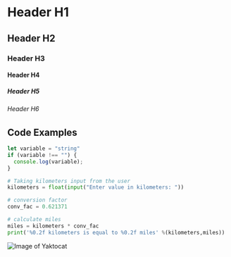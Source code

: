 # Header H1
## Header H2
### Header H3
#### Header H4
##### Header H5
###### Header H6

## Code Examples

``` Javascript
let variable = "string"
if (variable !== "") {
  console.log(variable);
}
```

``` Python
# Taking kilometers input from the user
kilometers = float(input("Enter value in kilometers: "))

# conversion factor
conv_fac = 0.621371

# calculate miles
miles = kilometers * conv_fac
print('%0.2f kilometers is equal to %0.2f miles' %(kilometers,miles))
```








![Image of Yaktocat](https://octodex.github.com/images/yaktocat.png)
